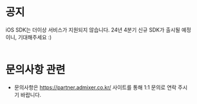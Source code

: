 # 공지
iOS SDK는 더이상 서비스가 지원되지 않습니다. 24년 4분기 신규 SDK가 출시될 예정이니, 기대해주세요 :) 
<br> 
<br> 

# 문의사항 관련
- 문의사항은 https://partner.admixer.co.kr/ 사이트를 통해 1:1 문의로 연락 주시기 바랍니다.
